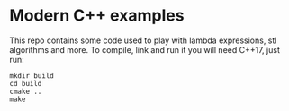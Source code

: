 # Modern C++ examples

This repo contains some code used to play with lambda expressions, stl algorithms and more. To compile, link and run it you will need C++17, just run:

```
mkdir build
cd build
cmake ..
make
```
